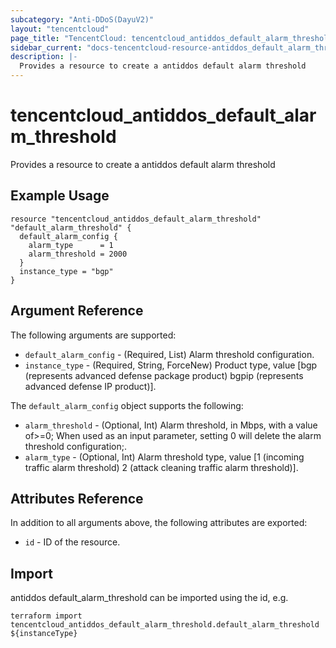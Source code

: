 ```yaml
---
subcategory: "Anti-DDoS(DayuV2)"
layout: "tencentcloud"
page_title: "TencentCloud: tencentcloud_antiddos_default_alarm_threshold"
sidebar_current: "docs-tencentcloud-resource-antiddos_default_alarm_threshold"
description: |-
  Provides a resource to create a antiddos default alarm threshold
---
```


# tencentcloud_antiddos_default_alarm_threshold

Provides a resource to create a antiddos default alarm threshold

## Example Usage

```hcl
resource "tencentcloud_antiddos_default_alarm_threshold" "default_alarm_threshold" {
  default_alarm_config {
    alarm_type      = 1
    alarm_threshold = 2000
  }
  instance_type = "bgp"
}
```

## Argument Reference

The following arguments are supported:

* `default_alarm_config` - (Required, List) Alarm threshold configuration.
* `instance_type` - (Required, String, ForceNew) Product type, value [bgp (represents advanced defense package product) bgpip (represents advanced defense IP product)].

The `default_alarm_config` object supports the following:

* `alarm_threshold` - (Optional, Int) Alarm threshold, in Mbps, with a value of&gt;=0; When used as an input parameter, setting 0 will delete the alarm threshold configuration;.
* `alarm_type` - (Optional, Int) Alarm threshold type, value [1 (incoming traffic alarm threshold) 2 (attack cleaning traffic alarm threshold)].

## Attributes Reference

In addition to all arguments above, the following attributes are exported:

* `id` - ID of the resource.



## Import

antiddos default_alarm_threshold can be imported using the id, e.g.

```
terraform import tencentcloud_antiddos_default_alarm_threshold.default_alarm_threshold ${instanceType}
```


